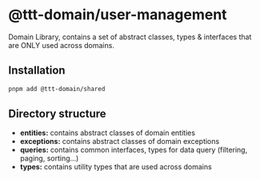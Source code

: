 # @ttt-domain/user-management

Domain Library, contains a set of abstract classes, types & interfaces that are ONLY used across domains.

## Installation

```bash
pnpm add @ttt-domain/shared
```

## Directory structure

- **entities:** contains abstract classes of domain entities
- **exceptions:** contains abstract classes of domain exceptions
- **queries:** contains common interfaces, types for data query (filtering, paging, sorting...)
- **types:** contains utility types that are used across domains
